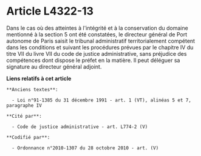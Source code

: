 # Article L4322-13

Dans le cas où des atteintes à l'intégrité et à la conservation du domaine mentionné à la section 5 ont été constatées, le
directeur général de Port autonome de Paris saisit le tribunal administratif territorialement compétent dans les conditions
et suivant les procédures prévues par le chapitre IV du titre VII du livre VII du code de justice administrative, sans
préjudice des compétences dont dispose le préfet en la matière. Il peut déléguer sa signature au directeur général adjoint.

**Liens relatifs à cet article**

	**Anciens textes**:

	  - Loi n°91-1385 du 31 décembre 1991 - art. 1 (VT), alinéas 5 et 7, paragraphe IV

	**Cité par**:

	  - Code de justice administrative - art. L774-2 (V)

	**Codifié par**:

	  - Ordonnance n°2010-1307 du 28 octobre 2010 - art. (V)
